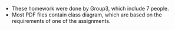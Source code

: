 - These homework were done by Group3, which include 7 people.
- Most PDF files contain class diagram, which are based on the requirements of one of the assignments.
